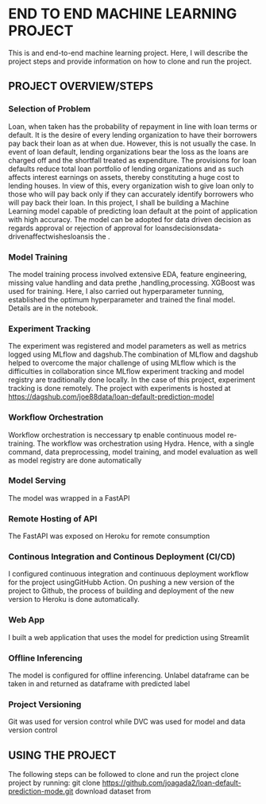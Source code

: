 # END TO END MACHINE LEARNING PROJECT
This is and end-to-end machine learning project. Here, I will describe the project steps and provide information on how to clone and run the project.

## PROJECT OVERVIEW/STEPS
### Selection of Problem
Loan, when taken has the probability of repayment in line with loan terms or default. It is the desire of every lending organization to have their borrowers pay back their loan as at when due. However, this is not usually the case. In event of loan default, lending organizations bear the loss as the loans are charged off and the shortfall treated as expenditure. The provisions for loan defaults reduce total loan portfolio of lending organizations and as such affects interest earnings on assets, thereby constituting a huge cost to lending houses. In view of this, every organization wish to give loan only to those who will pay back only if they can accurately identify borrowers who will pay back their loan. In this project, I shall be building a Machine Learning model capable of predicting loan default at the point of application with high accuracy. The model can be adopted for data driven decision as regards approval or rejection of approval for loansdecisionsdata-drivenaffectwishesloansis the .
### Model Training
The model training process involved extensive EDA, feature engineering, missing value handling and data prethe ,handling,processing. XGBoost was used for training. Here, I also carried out hyperparameter tunning, established the optimum hyperparameter and trained the final model. Details are in the notebook.
### Experiment Tracking
The experiment was registered and model parameters as well as metrics logged using MLflow and dagshub.The combination of MLflow and dagshub helped to overcome the major challenge of using MLflow which is the difficulties in collaboration since MLflow experiment tracking and model registry are traditionally done locally. In the case of this project, experiment tracking is done remotely. The project with experiments is hosted at https://dagshub.com/joe88data/loan-default-prediction-model
### Workflow Orchestration
Workflow orchestration is neccessary tp enable continuous model re-training. The workflow was orchestration using Hydra. Hence, with a single command, data preprocessing, model training, and model evaluation as well as model registry are done automatically
### Model Serving
The model was wrapped in a FastAPI
### Remote Hosting of API
The FastAPI was exposed on Heroku for remote consumption
### Continous Integration and Continous Deployment (CI/CD)
I configured continuous integration and continuous deployment workflow for the project usingGitHubb Action. On pushing a new version of the project to Github, the process of building and deployment of the new version to Heroku is done automatically.
### Web App
I built a web application that uses the model for prediction using Streamlit
### Offline Inferencing
The model is configured for offline inferencing. Unlabel dataframe can be taken in and returned as dataframe with predicted label
### Project Versioning
Git was used for version control while DVC was used for model and data version control
## USING THE PROJECT
The following steps can be followed to clone and run the project
clone project by running: git clone https://github.com/joagada2/loan-default-prediction-mode.git
download dataset from 




